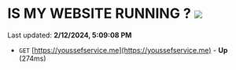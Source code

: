 # IS MY WEBSITE RUNNING ? [![](https://img.shields.io/static/v1?label=Sponsor&message=%E2%9D%A4&logo=GitHub&color=%23fe8e86)](https://github.com/sponsors/<username>)

Last updated: **2/12/2024, 5:09:08 PM**

- `GET` [https://youssefservice.me](https://youssefservice.me) - **Up** (274ms)

